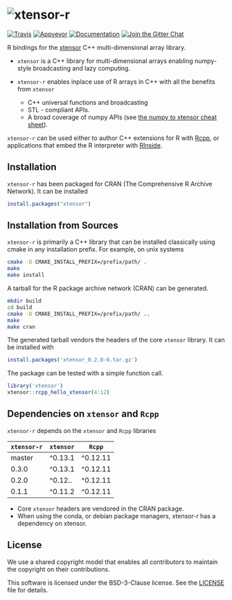 # ![xtensor-r](http://quantstack.net/assets/images/xtensor-r.svg)

[![Travis](https://travis-ci.org/QuantStack/xtensor-r.svg?branch=master)](https://travis-ci.org/QuantStack/xtensor-r)
[![Appveyor](https://ci.appveyor.com/api/projects/status/5pe90pdw4wddaxx7?svg=true)](https://ci.appveyor.com/project/QuantStack/xtensor-r)
[![Documentation](http://readthedocs.org/projects/xtensor-r/badge/?version=latest)](https://xtensor-r.readthedocs.io/en/latest/?badge=latest)
[![Join the Gitter Chat](https://badges.gitter.im/Join%20Chat.svg)](https://gitter.im/QuantStack/Lobby?utm_source=badge&utm_medium=badge&utm_campaign=pr-badge&utm_content=badge)

R bindings for the [xtensor](https://github.com/QuantStack/xtensor) C++ multi-dimensional array library.

 - `xtensor` is a C++ library for multi-dimensional arrays enabling numpy-style broadcasting and lazy computing.
 - `xtensor-r` enables inplace use of R arrays in C++ with all the benefits from `xtensor`

     - C++ universal functions and broadcasting 
     - STL - compliant APIs.
     - A broad coverage of numpy APIs (see [the numpy to xtensor cheat sheet](http://xtensor.readthedocs.io/en/latest/numpy.html)).

`xtensor-r` can be used either to author C++ extensions for R with [Rcpp](https://github.com/RcppCore/Rcpp), or applications that embed the R interpreter with [RInside](https://github.com/eddelbuettel/rinside).

## Installation

`xtensor-r` has been packaged for CRAN (The Comprehensive R Archive Network). It can be installed

```R
install.packages("xtensor")
```

## Installation from Sources

`xtensor-r` is primarily a C++ library that can be installed classically using cmake in any installation prefix. For example, on unix systems

```bash
cmake -D CMAKE_INSTALL_PREFIX=/prefix/path/ .
make
make install
```

A tarball for the R package archive network (CRAN) can be generated.

```bash
mkdir build
cd build
cmake -D CMAKE_INSTALL_PREFIX=/prefix/path/ ..
make 
make cran
```

The generated tarball vendors the headers of the core `xtensor` library. It can be installed with

```R
install.packages('xtensor_0.2.0-0.tar.gz')
```

The package can be tested with a simple function call.

```R 
library('xtensor')
xtensor::rcpp_hello_xtensor(4:12)
```

## Dependencies on `xtensor` and `Rcpp`

`xtensor-r` depends on the `xtensor` and `Rcpp` libraries

| `xtensor-r`  | `xtensor` | `Rcpp`   |
|--------------|-----------|----------|
| master       |  ^0.13.1  | ^0.12.11 |
| 0.3.0        |  ^0.13.1  | ^0.12.11 |
| 0.2.0        |  ^0.12..  | ^0.12.11 |
| 0.1.1        |  ^0.11.2  | ^0.12.11 |

 - Core `xtensor` headers are vendored in the CRAN package.
 - When using the conda, or debian package managers, xtensor-r has a dependency on xtensor.

## License

We use a shared copyright model that enables all contributors to maintain the copyright on their contributions.

This software is licensed under the BSD-3-Clause license. See the [LICENSE](LICENSE) file for details.
